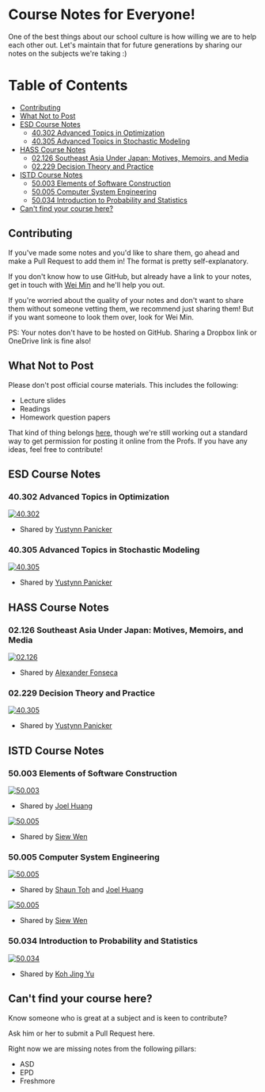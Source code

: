 # Course Notes for Everyone! <!-- omit in toc -->

One of the best things about our school culture is how willing we are to help each other out. Let's maintain that for future generations by sharing our notes on the subjects we're taking :)

# Table of Contents <!-- omit in toc -->

- [Contributing](#contributing)
- [What Not to Post](#what-not-to-post)
- [ESD Course Notes](#esd-course-notes)
  - [40.302 Advanced Topics in Optimization](#40302-advanced-topics-in-optimization)
  - [40.305 Advanced Topics in Stochastic Modeling](#40305-advanced-topics-in-stochastic-modeling)
- [HASS Course Notes](#hass-course-notes)
  - [02.126 Southeast Asia Under Japan: Motives, Memoirs, and Media](#02126-southeast-asia-under-japan-motives-memoirs-and-media)
  - [02.229 Decision Theory and Practice](#02229-decision-theory-and-practice)
- [ISTD Course Notes](#istd-course-notes)
  - [50.003 Elements of Software Construction](#50003-elements-of-software-construction)
  - [50.005 Computer System Engineering](#50005-computer-system-engineering)
  - [50.034 Introduction to Probability and Statistics](#50034-introduction-to-probability-and-statistics)
- [Can't find your course here?](#cant-find-your-course-here)

## Contributing

If you've made some notes and you'd like to share them, go ahead and make a Pull Request to add them in! The format is pretty self-explanatory.

If you don't know how to use GitHub, but already have a link to your notes, get in touch with [Wei Min](mailto:weimin_cher@mymail.sutd.edu.sg) and he'll help you out.

If you're worried about the quality of your notes and don't want to share them without someone vetting them, we recommend just sharing them! But if you want someone to look them over, look for Wei Min.

PS: Your notes don't have to be hosted on GitHub. Sharing a Dropbox link or OneDrive link is fine also!

## What Not to Post

Please don't post official course materials. This includes the following:

- Lecture slides
- Readings
- Homework question papers

That kind of thing belongs [here](https://github.com/OpenSUTD/course-materials), though we're still working out a standard way to get permission for posting it online from the Profs. If you have any ideas, feel free to contribute!

## ESD Course Notes

### 40.302 Advanced Topics in Optimization

[![40.302](https://img.shields.io/badge/Last%20updated-06%20Mar%202019-blue.svg)](https://opensutd.org/course-notes/40.302/)

- Shared by [Yustynn Panicker](https://github.com/Yustynn)

### 40.305 Advanced Topics in Stochastic Modeling

[![40.305](https://img.shields.io/badge/Last%20updated-30%20Apr%202019-blue.svg)](https://opensutd.org/course-notes/40.305/)

- Shared by [Yustynn Panicker](https://github.com/Yustynn)

## HASS Course Notes

### 02.126 Southeast Asia Under Japan: Motives, Memoirs, and Media

[![02.126](https://img.shields.io/badge/Last%20updated-10%20Apr%202019-blue.svg)](https://github.com/OpenSUTD/course-notes/tree/master/notes/02.126%20SEA%20under%20Japan/2019)

- Shared by [Alexander Fonseca](https://github.com/WilburthePiggy)

### 02.229 Decision Theory and Practice

[![40.305](https://img.shields.io/badge/Last%20updated-18%20May%202019-blue.svg)](https://github.com/OpenSUTD/course-notes/tree/master/notes/02.229%20Decision%20Theory%20%26%20Practice/2019-Yustynn)

- Shared by [Yustynn Panicker](https://github.com/Yustynn)

## ISTD Course Notes

### 50.003 Elements of Software Construction

[![50.003](https://img.shields.io/badge/Last%20updated-25%20Apr%202018-blue.svg)](https://opensutd.org/course-notes/50.003/)

- Shared by [Joel Huang](https://github.com/joel-huang)

[![50.005](https://img.shields.io/badge/Last%20updated-9%20Oct%202019-blue.svg)](https://github.com/OpenSUTD/course-notes/blob/master/notes/50.003%20Elements%20of%20Software%20Construction/2018/50.003_Finals_Revision_Compiled.md)

- Shared by [Siew Wen](https://github.com/lyqht)

### 50.005 Computer System Engineering

[![50.005](https://img.shields.io/badge/Last%20updated-24%20Apr%202018-blue.svg)](https://opensutd.org/course-notes/50.005/)

- Shared by [Shaun Toh](https://github.com/Shaun2h) and [Joel Huang](https://github.com/joel-huang)

[![50.005](https://img.shields.io/badge/Last%20updated-9%20Oct%202019-blue.svg)](https://github.com/OpenSUTD/course-notes/tree/master/notes/50.005%20Computer%20System%20Engineering/2018)

- Shared by [Siew Wen](https://github.com/lyqht)

### 50.034 Introduction to Probability and Statistics

[![50.034](https://img.shields.io/badge/Last%20updated-11%20Apr%202018-blue.svg)](https://opensutd.org/course-notes/50.034/)

- Shared by [Koh Jing Yu](https://github.com/kohjingyu)

## Can't find your course here?

Know someone who is great at a subject and is keen to contribute?

Ask him or her to submit a Pull Request here.

Right now we are missing notes from the following pillars:

- ASD
- EPD
- Freshmore
